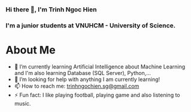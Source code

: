 ### Hi there 👋,  I'm Trinh Ngoc Hien 
### I'm a junior students at VNUHCM - University of Science.


# About Me
- 🌱 I’m currently learning Artificial Intelligence about Machine Learning and I'm also learning Database (SQL Server), Python,...
- 🤗 I’m looking for help with anything I am currently learning!
- 📫 How to reach me: trinhngochien.sg@gmail.com
- ⚡ Fun fact: I like playing football, playing game and also listening to music.

